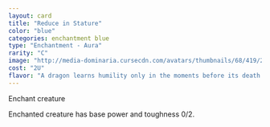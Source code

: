 ```yaml
---
layout: card
title: "Reduce in Stature"
color: "blue"
categories: enchantment blue
type: "Enchantment - Aura"
rarity: "C"
image: "http://media-dominaria.cursecdn.com/avatars/thumbnails/68/419/200/283/635618484218963240.png"
cost: "2U"
flavor: "A dragon learns humility only in the moments before its death."
---
```


Enchant creature

Enchanted creature has base power and toughness 0/2.
